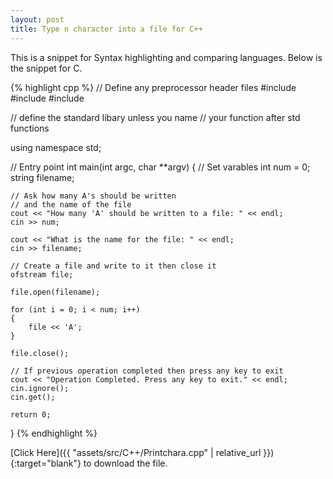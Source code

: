 ```yaml
---
layout: post
title: Type n character into a file for C++
---
```


This is a snippet for Syntax highlighting and comparing languages.
Below is the snippet for C.

{% highlight cpp %}
// Define any preprocessor header files
#include <iostream>
#include <fstream>
#include <string>

// define the standard libary unless you name
// your function after std functions

using namespace std;

// Entry point
int main(int argc, char **argv)
{
    // Set varables
    int num = 0;
    string filename;

    // Ask how many A's should be written
    // and the name of the file
    cout << "How many 'A' should be written to a file: " << endl;
    cin >> num;

    cout << "What is the name for the file: " << endl;
    cin >> filename;

    // Create a file and write to it then close it
    ofstream file;

    file.open(filename);

    for (int i = 0; i < num; i++)
    {
        file << 'A';
    }

    file.close();

    // If previous operation completed then press any key to exit
    cout << "Operation Completed. Press any key to exit." << endl;
    cin.ignore();
    cin.get();

    return 0;
}
{% endhighlight %}

[Click Here]({{ "assets/src/C++/Printchara.cpp" | relative_url }}){:target="blank"} to download the file.
